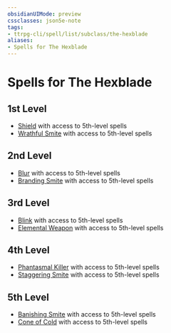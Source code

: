 ```yaml
---
obsidianUIMode: preview
cssclasses: json5e-note
tags:
- ttrpg-cli/spell/list/subclass/the-hexblade
aliases:
- Spells for The Hexblade
---
```

# Spells for The Hexblade

## 1st Level

- [Shield](/3-Mechanics/CLI/Compendium/spells/shield.md "PHB") with access to 5th-level spells
- [Wrathful Smite](/3-Mechanics/CLI/Compendium/spells/wrathful-smite.md "PHB") with access to 5th-level spells

## 2nd Level

- [Blur](/3-Mechanics/CLI/Compendium/spells/blur.md "PHB") with access to 5th-level spells
- [Branding Smite](/3-Mechanics/CLI/Compendium/spells/branding-smite.md "PHB") with access to 5th-level spells

## 3rd Level

- [Blink](/3-Mechanics/CLI/Compendium/spells/blink.md "PHB") with access to 5th-level spells
- [Elemental Weapon](/3-Mechanics/CLI/Compendium/spells/elemental-weapon.md "PHB") with access to 5th-level spells

## 4th Level

- [Phantasmal Killer](/3-Mechanics/CLI/Compendium/spells/phantasmal-killer.md "PHB") with access to 5th-level spells
- [Staggering Smite](/3-Mechanics/CLI/Compendium/spells/staggering-smite.md "PHB") with access to 5th-level spells

## 5th Level

- [Banishing Smite](/3-Mechanics/CLI/Compendium/spells/banishing-smite.md "PHB") with access to 5th-level spells
- [Cone of Cold](/3-Mechanics/CLI/Compendium/spells/cone-of-cold.md "PHB") with access to 5th-level spells